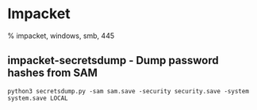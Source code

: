 # Impacket

% impacket, windows, smb, 445

## impacket-secretsdump - Dump password hashes from SAM
```
python3 secretsdump.py -sam sam.save -security security.save -system system.save LOCAL
```
